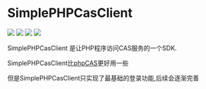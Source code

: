 SimplePHPCasClient
====

![](https://img.shields.io/travis/php-v/symfony/symfony.svg)
![](https://img.shields.io/teamcity/codebetter/bt428.svg)
![](https://img.shields.io/readthedocs/pip/stable.svg)
![](https://img.shields.io/dub/l/vibe-d.svg)


SimplePHPCasClient 是让PHP程序访问CAS服务的一个SDK.

SimplePHPCasClient比[phpCAS](https://github.com/apereo/phpCAS)更好用一些

但是SimplePHPCasClient只实现了最基础的登录功能,后续会逐渐完善

